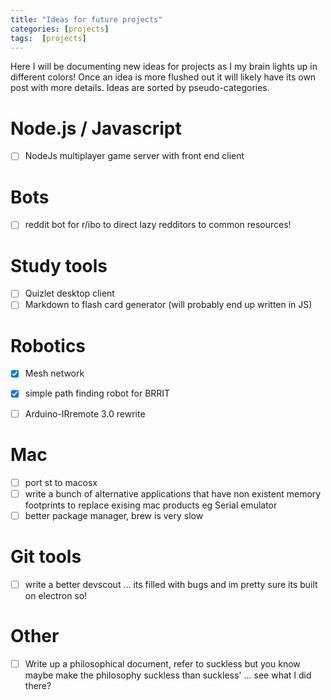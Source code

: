 ```yaml
---
title: "Ideas for future projects"
categories: [projects]
tags:  [projects]
---
```


Here I will be documenting new ideas for projects as I my brain lights up in different colors! Once an idea is more flushed out it will likely have its own post with more details. Ideas are sorted by pseudo-categories.


# Node.js / Javascript
- [ ] NodeJs multiplayer game server with front end client

# Bots
- [ ] reddit bot for r/ibo to direct lazy redditors to common resources!

# Study tools
- [ ] Quizlet desktop client
- [ ] Markdown to flash card generator (will probably end up written in JS)

# Robotics
- [x] Mesh network
- [x] simple path finding robot for BRRIT
- [ ] Arduino-IRremote 3.0 rewrite


# Mac
- [ ] port st to macosx
- [ ] write a bunch of alternative applications that have non existent memory footprints to replace exising mac products eg Serial emulator
- [ ] better package manager, brew is very slow

# Git tools
- [ ] write a better devscout ... its filled with bugs and im pretty sure its built on electron so!

# Other
- [ ] Write up a philosophical document, refer to suckless but you know maybe make the philosophy suckless than suckless' ... see what I did there?
